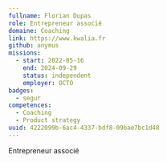 ```yaml
---
fullname: Florian Dupas
role: Entrepreneur associé
domaine: Coaching
link: https://www.kwalia.fr
github: anymus
missions:
  - start: 2022-05-16
    end: 2024-09-29
    status: independent
    employer: OCTO
badges:
  - segur
competences:
  - Coaching
  - Product strategy
uuid: 4222099b-6ac4-4337-bdf8-09bae7bc1d48
---
```

Entrepreneur associé